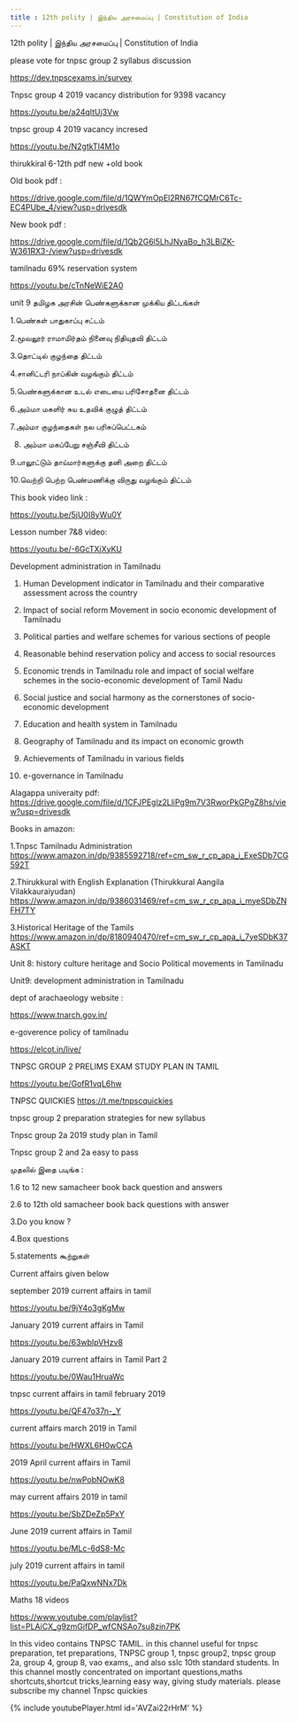 ```yaml
---
title : 12th polity | இந்திய அரசமைப்பு | Constitution of India
---
```


12th polity | இந்திய அரசமைப்பு | Constitution of India

please vote for tnpsc group 2 syllabus discussion

https://dev.tnpscexams.in/survey

Tnpsc group 4 2019 vacancy distribution for 9398 vacancy

https://youtu.be/a24qItUj3Vw

tnpsc group 4  2019 vacancy incresed

https://youtu.be/N2gtkTl4M1o

thirukkiral 6-12th pdf new +old book

Old book pdf :

https://drive.google.com/file/d/1QWYmOpEl2RN67fCQMrC6Tc-EC4PUbe_4/view?usp=drivesdk

New book pdf :

https://drive.google.com/file/d/1Qb2G6l5LhJNyaBo_h3LBiZK-W361RX3-/view?usp=drivesdk

tamilnadu 69% reservation system

https://youtu.be/cTnNeWiE2A0

unit 9 தமிழக அரசின் பெண்களுக்கான முக்கிய திட்டங்கள்

1.பெண்கள் பாதுகாப்பு சட்டம்

 2.மூவலூர் ராமாமிர்தம் நினைவு நிதியுதவி திட்டம் 

3.தொட்டில் குழந்தை திட்டம் 

4.சானிட்டரி நாப்கின் வழங்கும் திட்டம்  

5.பெண்களுக்கான உடல் எடையை பரிசோதனை திட்டம் 

6.அம்மா மகளிர் சுய உதவிக் குழுத் திட்டம் 

7.அம்மா குழந்தைகள் நல பரிசுப்பெட்டகம்

8. அம்மா மகப்பேறு சஞ்சீவி திட்டம் 

9.பாலூட்டும் தாய்மார்களுக்கு தனி அறை திட்டம்

 10.வெற்றி பெற்ற பெண்மணிக்கு விருது வழங்கும் திட்டம்

This book video link :

https://youtu.be/5jU0I8yWu0Y

Lesson number 7&8 video:

https://youtu.be/-6GcTXjXyKU

Development administration in Tamilnadu

1. Human Development indicator in Tamilnadu and their comparative assessment across the country

2. Impact of social reform Movement in socio economic development of Tamilnadu

3. Political parties and welfare schemes for various sections of people

4. Reasonable behind reservation policy and access to social resources

5. Economic trends in Tamilnadu role and impact of social welfare schemes in the socio-economic development of Tamil Nadu

6. Social justice and social harmony as the cornerstones of socio-economic development

7. Education and health system in Tamilnadu

8. Geography of Tamilnadu and its impact on economic growth

9. Achievements of Tamilnadu in various fields

10. e-governance in Tamilnadu

Alagappa univeraity pdf:
https://drive.google.com/file/d/1CFJPEglz2LliPg9m7V3RworPkGPgZ8hs/view?usp=drivesdk

Books in amazon:

1.Tnpsc Tamilnadu Administration https://www.amazon.in/dp/9385592718/ref=cm_sw_r_cp_apa_i_ExeSDb7CG592T

2.Thirukkural with English Explanation (Thirukkural Aangila Vilakkauraiyudan) https://www.amazon.in/dp/9386031469/ref=cm_sw_r_cp_apa_i_myeSDbZNFH7TY

3.Historical Heritage of the Tamils https://www.amazon.in/dp/8180940470/ref=cm_sw_r_cp_apa_i_7yeSDbK37ASKT

Unit 8: history culture heritage and Socio Political movements in Tamilnadu

Unit9: development administration in Tamilnadu

dept of arachaeology website :

https://www.tnarch.gov.in/

e-goverence policy of tamilnadu

https://elcot.in/live/


TNPSC GROUP 2 PRELIMS EXAM STUDY PLAN IN TAMIL

https://youtu.be/GofR1vqL6hw

TNPSC QUICKIES
https://t.me/tnpscquickies

tnpsc group 2 preparation strategies for new syllabus

Tnpsc group 2a 2019 study plan in Tamil

Tnpsc group 2 and 2a easy to pass

முதலில் இதை படிங்க :

1.6 to 12 new samacheer book back question and answers

2.6 to 12th old samacheer book back questions with answer

3.Do you know ?

4.Box questions

5.statements கூற்றுகள்

Current affairs given below 

september 2019 current affairs in tamil

https://youtu.be/9jY4o3gKgMw

January 2019 current affairs in Tamil

https://youtu.be/63wbIpVHzv8

January 2019 current affairs in Tamil Part 2

https://youtu.be/0Wau1HruaWc

tnpsc current affairs in tamil february 2019

https://youtu.be/QF47o37n-_Y

current affairs march 2019 in Tamil

https://youtu.be/HWXL6H0wCCA

2019 April current affairs in Tamil

https://youtu.be/nwPobNOwK8

may current affairs 2019 in tamil

https://youtu.be/SbZDeZp5PxY

June 2019 current affairs in Tamil

https://youtu.be/MLc-6dS8-Mc

july 2019 current affairs in tamil

https://youtu.be/PaQxwNNx7Dk

Maths 18 videos

https://www.youtube.com/playlist?list=PLAiCX_g9zmGjfDP_wfCNSAo7su8zin7PK

In this video contains TNPSC TAMIL. in this channel useful for tnpsc preparation, tet preparations, TNPSC group 1, tnpsc group2, tnpsc group 2a, group 4, group 8, vao exams,, and also sslc 10th standard students. In this channel mostly concentrated on important questions,maths shortcuts,shortcut tricks,learning easy way, giving study materials. please subscribe my channel Tnpsc quickies



{% include youtubePlayer.html id='AVZai22rHrM' %}
